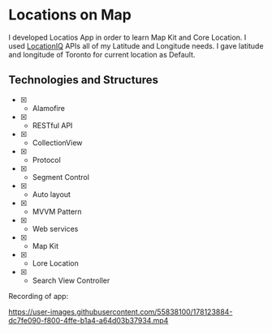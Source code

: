 # Locations on Map

I developed Locatios App in order to learn Map Kit and Core Location. I used [LocationIQ](https://locationiq.com/docs) APIs all of my Latitude and Longitude needs. I gave latitude and longitude of Toronto for current location as Default. 

## Technologies and Structures


 - [x] - Alamofire
 - [x] - RESTful API
 - [x] - CollectionView
 - [x] - Protocol
 - [x] - Segment Control
 - [x] - Auto layout
 - [x] - MVVM Pattern
 - [x] - Web services
 - [x] - Map Kit
 - [x] - Lore Location
 - [x] - Search View Controller

 
 
 Recording of app:




https://user-images.githubusercontent.com/55838100/178123884-dc7fe090-f800-4ffe-b1a4-a64d03b37934.mp4


